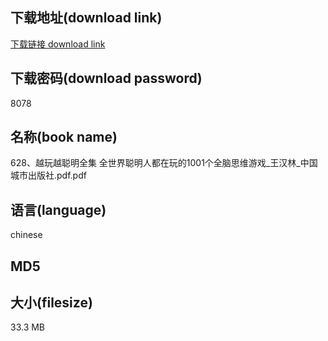 ## 下载地址(download link)
[下载链接 download link](https://voluble-croquembouche-d321dc.netlify.app/?s=628%E3%80%81%E8%B6%8A%E7%8E%A9%E8%B6%8A%E8%81%AA%E6%98%8E%E5%85%A8%E9%9B%86+%E5%85%A8%E4%B8%96%E7%95%8C%E8%81%AA%E6%98%8E%E4%BA%BA%E9%83%BD%E5%9C%A8%E7%8E%A9%E7%9A%841001%E4%B8%AA%E5%85%A8%E8%84%91%E6%80%9D%E7%BB%B4%E6%B8%B8%E6%88%8F_%E7%8E%8B%E6%B1%89%E6%9E%97_%E4%B8%AD%E5%9B%BD%E5%9F%8E%E5%B8%82%E5%87%BA%E7%89%88%E7%A4%BE.pdf)

## 下载密码(download password)
8078

## 名称(book name)
628、越玩越聪明全集 全世界聪明人都在玩的1001个全脑思维游戏_王汉林_中国城市出版社.pdf.pdf

## 语言(language)
chinese

## MD5


## 大小(filesize)
33.3 MB
